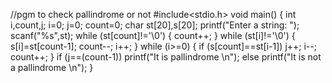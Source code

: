 //pgm to check pallindrome or not
#include<stdio.h>
void main()
{
int i,count,j;
i=0;
j=0;
count=0;
char st[20],s[20];
printf("Enter a string: ");
scanf("%s",st);
while (st[count]!='\0')
{
count++;
}
while (st[i]!='\0')
{
s[i]=st[count-1];
count--;
i++;
}
while (i>=0)
{
if (s[count]==st[i-1])
j++;
i--;
count++;
}
if (j==(count-1))
printf("It is pallindrome \n");
else
printf("It is not a pallindrome \n");
}
